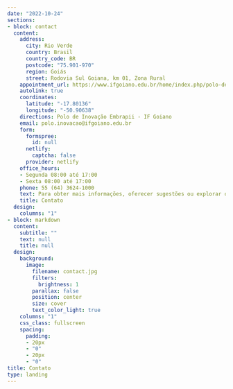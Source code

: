 ```yaml
---
date: "2022-10-24"
sections:
- block: contact
  content:
    address:
      city: Rio Verde
      country: Brasil
      country_code: BR
      postcode: "75.901-970"
      region: Goiás
      street: Rodovia Sul Goiana, km 01, Zona Rural
    appointment_url: https://www.ifgoiano.edu.br/home/index.php/polo-de-inovacao.html
    autolink: true
    coordinates:
      latitude: "-17.80136"
      longitude: "-50.90638"
    directions: Polo de Inovação Embrapii - IF Goiano
    email: polo.inovacao@ifgoiano.edu.br
    form:
      formspree:
        id: null
      netlify:
        captcha: false
      provider: netlify
    office_hours:
    - Segunda 08:00 até 17:00
    - Sexta 08:00 até 17:00
    phone: 55 (64) 3624-1000 
    text: Para obter mais informações, oferecer sugestões ou explorar oportunidades de parceria, por favor, não hesite em entrar em contato conosco.
    title: Contato
  design:
    columns: "1"
- block: markdown
  content:
    subtitle: ""
    text: null
    title: null
  design:
    background:
      image:
        filename: contact.jpg
        filters:
          brightness: 1
        parallax: false
        position: center
        size: cover
        text_color_light: true
    columns: "1"
    css_class: fullscreen
    spacing:
      padding:
      - 20px
      - "0"
      - 20px
      - "0"
title: Contato
type: landing
---
```

